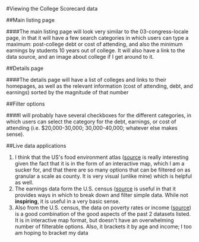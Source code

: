 #Viewing the College Scorecard data

##Main listing page

####The main listing page will look very similar to the 03-congress-locale page, in that it will have a few search categories in which users can type a maximum: post-college debt or cost of attending, and also the minimum earnings by students 10 years out of college. It will also have a link to the data source, and an image about college if I get around to it.

##Details page

####The details page will have a list of colleges and links to their homepages, as well as the relevant information (cost of attending, debt, and earnings) sorted by the magnitude of that number

##Filter options

####I will probably have several checkboxes for the different categories, in which users can select the category for the debt, earnings, or cost of attending (i.e. $20,000-30,000; 30,000-40,000; whatever else makes sense).

##Live data applications

1. I think that the US's food environment atlas ([source](http://www.ers.usda.gov/data-products/food-environment-atlas/go-to-the-atlas.aspx) is really interesting given the fact that it is in the form of an interactive map, which I am a sucker for, and that there are so many options that can be filtered on as granular a scale as county. It is very visual (unlike mine) which is helpful as well.
2. The earnings data form the U.S. census ([source](https://www.census.gov/hhes/www/income/data/earnings/index.html) is useful in that it provides ways in which to break down and filter simple data. While not **inspiring**, it is useful in a very basic sense.
3. Also from the U.S. census, the data on poverty rates or income ([source](http://www.census.gov/did/www/saipe/data/interactive/saipe.html?s_appName=saipe&map_yearSelector=2014&map_geoSelector=sa_eusd&s_measures=sa_sd)) is a good combination of the good aspects of the past 2 datasets listed. It is in interactive map format, but doesn't have an overwhelming number of filterable options. Also, it brackets it by age and income; I too am hoping to bracket my data
